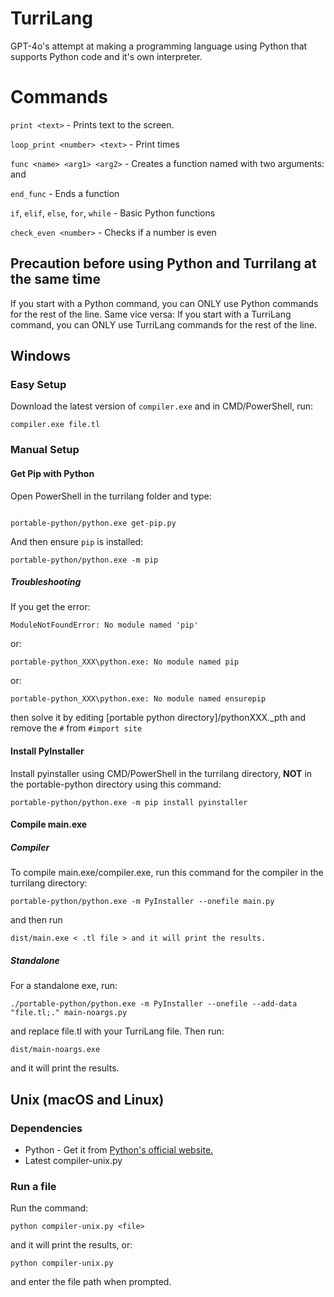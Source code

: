 # TurriLang
GPT-4o's attempt at making a programming language using Python that supports Python code and it's own interpreter.
# Commands
`print <text>` - Prints text to the screen.

`loop_print <number> <text>` - Print <text> <number> times

`func <name> <arg1> <arg2>` - Creates a function named <name> with two arguments: <arg1> and <arg2>

`end_func` - Ends a function

`if`, `elif`, `else`, `for`, `while` - Basic Python functions

`check_even <number>` - Checks if a number is even
## Precaution before using Python and Turrilang at the same time 
If you start with a Python command, you can ONLY use Python commands for the rest of the line.
Same vice versa: If you start with a TurriLang command, you can ONLY use TurriLang commands for the rest of the line.
## Windows
### Easy Setup
Download the latest version of `compiler.exe` and in CMD/PowerShell, run:
```
compiler.exe file.tl
```
### Manual Setup
#### Get Pip with Python
Open PowerShell in the turrilang folder and type:
```batch

portable-python/python.exe get-pip.py
```
And then ensure `pip` is installed:
```batch
portable-python/python.exe -m pip
```
##### Troubleshooting
If you get the error:
```
ModuleNotFoundError: No module named 'pip'
```
or:
```
portable-python_XXX\python.exe: No module named pip
```
or:
```
portable-python_XXX\python.exe: No module named ensurepip
```
then solve it by editing [portable python directory]/pythonXXX._pth and remove the `#` from `#import site`
#### Install PyInstaller
Install pyinstaller using CMD/PowerShell in the turrilang directory, **NOT** in the portable-python directory using this command:
```batch
portable-python/python.exe -m pip install pyinstaller
```
#### Compile main.exe
##### Compiler
To compile main.exe/compiler.exe, run this command for the compiler in the turrilang directory:
```
portable-python/python.exe -m PyInstaller --onefile main.py
```
and then run
```
dist/main.exe < .tl file > and it will print the results.
```
##### Standalone
For a standalone exe, run:
```
./portable-python/python.exe -m PyInstaller --onefile --add-data "file.tl;." main-noargs.py
```
and replace file.tl with your TurriLang file.
Then run:
```
dist/main-noargs.exe
```
and it will print the results.
## Unix (macOS and Linux)
### Dependencies
- Python - Get it from [Python's official website.](https://python.org)
- Latest compiler-unix.py
### Run a file
Run the command:
```
python compiler-unix.py <file>
```
and it will print the results, or:
```
python compiler-unix.py
```
and enter the file path when prompted.
